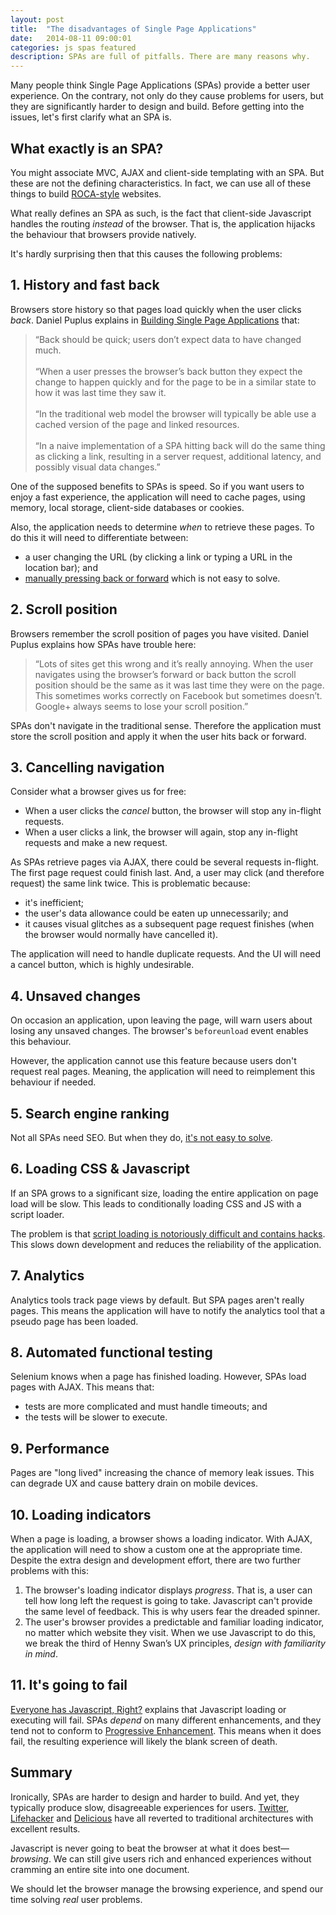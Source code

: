 ```yaml
---
layout: post
title:  "The disadvantages of Single Page Applications"
date:   2014-08-11 09:00:01
categories: js spas featured
description: SPAs are full of pitfalls. There are many reasons why.
---
```


Many people think Single Page Applications (SPAs) provide a better user experience. On the contrary, not only do they cause problems for users, but they are significantly harder to design and build. Before getting into the issues, let's first clarify what an SPA is.

## What exactly is an SPA?

You might associate MVC, AJAX and client-side templating with an SPA. But these are not the defining characteristics. In fact, we can use all of these things to build [ROCA-style](http://roca-style.org/) websites.

What really defines an SPA as such, is the fact that client-side Javascript handles the routing *instead* of the browser. That is, the application hijacks the behaviour that browsers provide natively.

It's hardly surprising then that this causes the following problems:

## 1. History and fast back

Browsers store history so that pages load quickly when the user clicks *back*. Daniel Puplus explains in [Building Single Page Applications](https://medium.com/joys-of-javascript/4353246f4480) that:

> &ldquo;Back should be quick; users don’t expect data to have changed much.<br><br>
> &ldquo;When a user presses the browser’s back button they expect the change to happen quickly and for the page to be in a similar state to how it was last time they saw it.<br><br>
> &ldquo;In the traditional web model the browser will typically be able use a cached version of the page and linked resources.<br><br>
> &ldquo;In a naive implementation of a SPA hitting back will do the same thing as clicking a link, resulting in a server request, additional latency, and possibly visual data changes.&rdquo;

One of the supposed benefits to SPAs is speed. So if you want users to enjoy a fast experience, the application will need to cache pages, using memory, local storage, client-side databases or cookies.

Also, the application needs to determine *when* to retrieve these pages. To do this it will need to differentiate between:

* a user changing the URL (by clicking a link or typing a URL in the location bar); and
* [manually pressing back or forward](http://stackoverflow.com/questions/2008806/how-to-detect-if-the-user-clicked-the-back-button) which is not easy to solve.

## 2. Scroll position

Browsers remember the scroll position of pages you have visited. Daniel Puplus explains how SPAs have trouble here:

> &ldquo;Lots of sites get this wrong and it’s really annoying. When the user navigates using the browser’s forward or back button the scroll position should be the same as it was last time they were on the page. This sometimes works correctly on Facebook but sometimes doesn’t. Google+ always seems to lose your scroll position.&rdquo;

SPAs don't navigate in the traditional sense. Therefore the application must store the scroll position and apply it when the user hits back or forward.

## 3. Cancelling navigation

Consider what a browser gives us for free:

* When a user clicks the *cancel* button, the browser will stop any in-flight requests.
* When a user clicks a link, the browser will again, stop any in-flight requests and make a new request.

As SPAs retrieve pages via AJAX, there could be several requests in-flight. The first page request could finish last. And, a user may click (and therefore request) the same link twice. This is problematic because:

- it's inefficient;
- the user's data allowance could be eaten up unnecessarily; and
- it causes visual glitches as a subsequent page request finishes (when the browser would normally have cancelled it).

The application will need to handle duplicate requests. And the UI will need a cancel button, which is highly undesirable.

## 4. Unsaved changes

On occasion an application, upon leaving the page, will warn users about losing any unsaved changes. The browser's `beforeunload` event enables this behaviour.

However, the application cannot use this feature because users don't request real pages. Meaning, the application will need to reimplement this behaviour if needed.

## 5. Search engine ranking

Not all SPAs need SEO. But when they do, [it's not easy to solve](http://stackoverflow.com/questions/7549306/single-page-js-websites-and-seo).

## 6. Loading CSS &amp; Javascript

If an SPA grows to a significant size, loading the entire application on page load will be slow. This leads to conditionally loading CSS and JS with a script loader.

The problem is that [script loading is notoriously difficult and contains  hacks](http://blog.getify.com/labjs-script-loading-the-way-it-should-be/). This slows down development and reduces the reliability of the application.

## 7. Analytics

Analytics tools track page views by default. But SPA pages aren't really pages. This means the application will have to notify the analytics tool that a pseudo page has been loaded.

## 8. Automated functional testing

Selenium knows when a page has finished loading. However, SPAs load pages with AJAX. This means that:

* tests are more complicated and must handle timeouts; and
* the tests will be slower to execute.

## 9. Performance

Pages are "long lived" increasing the chance of memory leak issues. This can degrade UX and cause battery drain on mobile devices.

## 10. Loading indicators

When a page is loading, a browser shows a loading indicator. With AJAX, the application will need to show a custom one at the appropriate time. Despite the extra design and development effort, there are two further problems with this:

1. The browser's loading indicator displays *progress*. That is, a user can tell how long left the request is going to take. Javascript can't provide the same level of feedback. This is why users fear the dreaded spinner.
2. The user's browser provides a predictable and familiar loading indicator, no matter which website they visit. When we use Javascript to do this, we  break the third of Henny Swan’s UX principles, *design with familiarity in mind*.

## 11. It's going to fail

[Everyone has Javascript, Right?](http://kryogenix.org/code/browser/everyonehasjs.html) explains that Javascript loading or executing will fail. SPAs *depend* on many different enhancements, and they tend not to conform to [Progressive Enhancement](/articles/writing-javascript-that-conforms-to-progressive-enhancement/). This means when it does fail, the resulting experience will likely the blank screen of death.

## Summary

Ironically, SPAs are harder to design and harder to build. And yet, they typically produce slow, disagreeable experiences for users. [Twitter](https://blog.twitter.com/2012/improving-performance-on-twittercom), [Lifehacker](http://isolani.co.uk/blog/javascript/BreakingTheWebWithHashBangs) and [Delicious](http://blog.delicious.com/2016/01/delicious-changes/) have all reverted to traditional architectures with excellent results.

Javascript is never going to beat the browser at what it does best&mdash;*browsing*. We can still give users rich and enhanced experiences without cramming an entire site into one document.

We should let the browser manage the browsing experience, and spend our time solving *real* user problems.